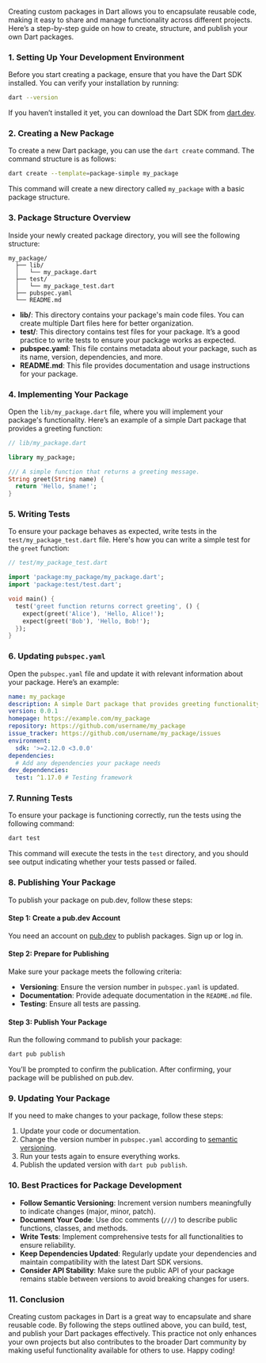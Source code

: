 Creating custom packages in Dart allows you to encapsulate reusable code, making it easy to share and manage functionality across different projects. Here’s a step-by-step guide on how to create, structure, and publish your own Dart packages.

### 1. **Setting Up Your Development Environment**

Before you start creating a package, ensure that you have the Dart SDK installed. You can verify your installation by running:

```bash
dart --version
```

If you haven’t installed it yet, you can download the Dart SDK from [dart.dev](https://dart.dev/get-dart).

### 2. **Creating a New Package**

To create a new Dart package, you can use the `dart create` command. The command structure is as follows:

```bash
dart create --template=package-simple my_package
```

This command will create a new directory called `my_package` with a basic package structure.

### 3. **Package Structure Overview**

Inside your newly created package directory, you will see the following structure:

```
my_package/
  ├── lib/
  │   └── my_package.dart
  ├── test/
  │   └── my_package_test.dart
  ├── pubspec.yaml
  └── README.md
```

- **lib/**: This directory contains your package's main code files. You can create multiple Dart files here for better organization.
- **test/**: This directory contains test files for your package. It’s a good practice to write tests to ensure your package works as expected.
- **pubspec.yaml**: This file contains metadata about your package, such as its name, version, dependencies, and more.
- **README.md**: This file provides documentation and usage instructions for your package.

### 4. **Implementing Your Package**

Open the `lib/my_package.dart` file, where you will implement your package's functionality. Here’s an example of a simple Dart package that provides a greeting function:

```dart
// lib/my_package.dart

library my_package;

/// A simple function that returns a greeting message.
String greet(String name) {
  return 'Hello, $name!';
}
```

### 5. **Writing Tests**

To ensure your package behaves as expected, write tests in the `test/my_package_test.dart` file. Here's how you can write a simple test for the `greet` function:

```dart
// test/my_package_test.dart

import 'package:my_package/my_package.dart';
import 'package:test/test.dart';

void main() {
  test('greet function returns correct greeting', () {
    expect(greet('Alice'), 'Hello, Alice!');
    expect(greet('Bob'), 'Hello, Bob!');
  });
}
```

### 6. **Updating `pubspec.yaml`**

Open the `pubspec.yaml` file and update it with relevant information about your package. Here’s an example:

```yaml
name: my_package
description: A simple Dart package that provides greeting functionality.
version: 0.0.1
homepage: https://example.com/my_package
repository: https://github.com/username/my_package
issue_tracker: https://github.com/username/my_package/issues
environment:
  sdk: '>=2.12.0 <3.0.0'
dependencies:
  # Add any dependencies your package needs
dev_dependencies:
  test: ^1.17.0 # Testing framework
```

### 7. **Running Tests**

To ensure your package is functioning correctly, run the tests using the following command:

```bash
dart test
```

This command will execute the tests in the `test` directory, and you should see output indicating whether your tests passed or failed.

### 8. **Publishing Your Package**

To publish your package on pub.dev, follow these steps:

#### Step 1: Create a pub.dev Account

You need an account on [pub.dev](https://pub.dev) to publish packages. Sign up or log in.

#### Step 2: Prepare for Publishing

Make sure your package meets the following criteria:

- **Versioning**: Ensure the version number in `pubspec.yaml` is updated.
- **Documentation**: Provide adequate documentation in the `README.md` file.
- **Testing**: Ensure all tests are passing.

#### Step 3: Publish Your Package

Run the following command to publish your package:

```bash
dart pub publish
```

You’ll be prompted to confirm the publication. After confirming, your package will be published on pub.dev.

### 9. **Updating Your Package**

If you need to make changes to your package, follow these steps:

1. Update your code or documentation.
2. Change the version number in `pubspec.yaml` according to [semantic versioning](https://semver.org/).
3. Run your tests again to ensure everything works.
4. Publish the updated version with `dart pub publish`.

### 10. **Best Practices for Package Development**

- **Follow Semantic Versioning**: Increment version numbers meaningfully to indicate changes (major, minor, patch).
- **Document Your Code**: Use doc comments (`///`) to describe public functions, classes, and methods.
- **Write Tests**: Implement comprehensive tests for all functionalities to ensure reliability.
- **Keep Dependencies Updated**: Regularly update your dependencies and maintain compatibility with the latest Dart SDK versions.
- **Consider API Stability**: Make sure the public API of your package remains stable between versions to avoid breaking changes for users.

### 11. **Conclusion**

Creating custom packages in Dart is a great way to encapsulate and share reusable code. By following the steps outlined above, you can build, test, and publish your Dart packages effectively. This practice not only enhances your own projects but also contributes to the broader Dart community by making useful functionality available for others to use. Happy coding!
